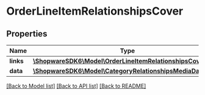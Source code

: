 # OrderLineItemRelationshipsCover

## Properties
Name | Type | Description | Notes
------------ | ------------- | ------------- | -------------
**links** | [**\ShopwareSDK6\Model\OrderLineItemRelationshipsCoverLinks**](OrderLineItemRelationshipsCoverLinks.md) |  | [optional] 
**data** | [**\ShopwareSDK6\Model\CategoryRelationshipsMediaData**](CategoryRelationshipsMediaData.md) |  | [optional] 

[[Back to Model list]](../../README.md#documentation-for-models) [[Back to API list]](../../README.md#documentation-for-api-endpoints) [[Back to README]](../../README.md)

